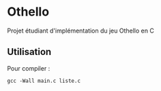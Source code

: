 # Othello
Projet étudiant d'implémentation du jeu Othello en C

## Utilisation 
Pour compiler : 

```
gcc -Wall main.c liste.c
```
